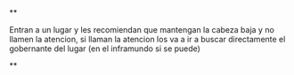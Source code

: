 **

Entran a un lugar y les recomiendan que mantengan la cabeza baja y no llamen la atencion, si llaman la atencion los va a ir a buscar directamente el gobernante del lugar (en el inframundo si se puede)

  
**